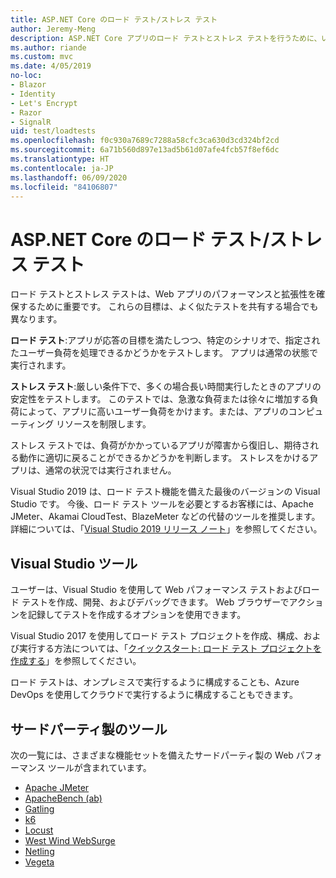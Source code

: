 ```yaml
---
title: ASP.NET Core のロード テスト/ストレス テスト
author: Jeremy-Meng
description: ASP.NET Core アプリのロード テストとストレス テストを行うために、いくつかの注目すべきツールとアプローチについて説明します。
ms.author: riande
ms.custom: mvc
ms.date: 4/05/2019
no-loc:
- Blazor
- Identity
- Let's Encrypt
- Razor
- SignalR
uid: test/loadtests
ms.openlocfilehash: f0c930a7689c7288a58cfc3ca630d3cd324bf2cd
ms.sourcegitcommit: 6a71b560d897e13ad5b61d07afe4fcb57f8ef6dc
ms.translationtype: HT
ms.contentlocale: ja-JP
ms.lasthandoff: 06/09/2020
ms.locfileid: "84106807"
---
```

# <a name="aspnet-core-loadstress-testing"></a>ASP.NET Core のロード テスト/ストレス テスト

ロード テストとストレス テストは、Web アプリのパフォーマンスと拡張性を確保するために重要です。 これらの目標は、よく似たテストを共有する場合でも異なります。

**ロード テスト**:アプリが応答の目標を満たしつつ、特定のシナリオで、指定されたユーザー負荷を処理できるかどうかをテストします。 アプリは通常の状態で実行されます。

**ストレス テスト**:厳しい条件下で、多くの場合長い時間実行したときのアプリの安定性をテストします。 このテストでは、急激な負荷または徐々に増加する負荷によって、アプリに高いユーザー負荷をかけます。または、アプリのコンピューティング リソースを制限します。

ストレス テストでは、負荷がかかっているアプリが障害から復旧し、期待される動作に適切に戻ることができるかどうかを判断します。 ストレスをかけるアプリは、通常の状況では実行されません。

Visual Studio 2019 は、ロード テスト機能を備えた最後のバージョンの Visual Studio です。 今後、ロード テスト ツールを必要とするお客様には、Apache JMeter、Akamai CloudTest、BlazeMeter などの代替のツールを推奨します。 詳細については、「[Visual Studio 2019 リリース ノート](/visualstudio/releases/2019/release-notes-v16.0#test-tools)」を参照してください。

## <a name="visual-studio-tools"></a>Visual Studio ツール

ユーザーは、Visual Studio を使用して Web パフォーマンス テストおよびロード テストを作成、開発、およびデバッグできます。 Web ブラウザーでアクションを記録してテストを作成するオプションを使用できます。

Visual Studio 2017 を使用してロード テスト プロジェクトを作成、構成、および実行する方法については、「[クイックスタート: ロード テスト プロジェクトを作成する](/visualstudio/test/quickstart-create-a-load-test-project?view=vs-2017)」を参照してください。

ロード テストは、オンプレミスで実行するように構成することも、Azure DevOps を使用してクラウドで実行するように構成することもできます。

## <a name="third-party-tools"></a>サードパーティ製のツール

次の一覧には、さまざまな機能セットを備えたサードパーティ製の Web パフォーマンス ツールが含まれています。

* [Apache JMeter](https://jmeter.apache.org/)
* [ApacheBench (ab)](https://httpd.apache.org/docs/2.4/programs/ab.html)
* [Gatling](https://gatling.io/)
* [k6](https://k6.io)
* [Locust](https://locust.io/)
* [West Wind WebSurge](https://websurge.west-wind.com/)
* [Netling](https://github.com/hallatore/Netling)
* [Vegeta](https://github.com/tsenart/vegeta)

